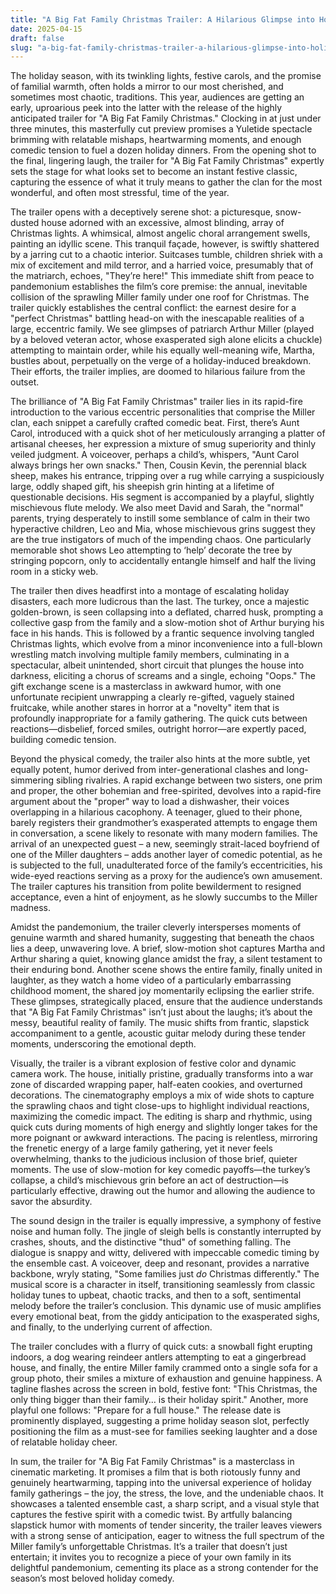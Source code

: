 ```yaml
---
title: "A Big Fat Family Christmas Trailer: A Hilarious Glimpse into Holiday Chaos"
date: 2025-04-15
draft: false
slug: "a-big-fat-family-christmas-trailer-a-hilarious-glimpse-into-holiday-chaos" 
---
```


The holiday season, with its twinkling lights, festive carols, and the promise of familial warmth, often holds a mirror to our most cherished, and sometimes most chaotic, traditions. This year, audiences are getting an early, uproarious peek into the latter with the release of the highly anticipated trailer for "A Big Fat Family Christmas." Clocking in at just under three minutes, this masterfully cut preview promises a Yuletide spectacle brimming with relatable mishaps, heartwarming moments, and enough comedic tension to fuel a dozen holiday dinners. From the opening shot to the final, lingering laugh, the trailer for "A Big Fat Family Christmas" expertly sets the stage for what looks set to become an instant festive classic, capturing the essence of what it truly means to gather the clan for the most wonderful, and often most stressful, time of the year.

The trailer opens with a deceptively serene shot: a picturesque, snow-dusted house adorned with an excessive, almost blinding, array of Christmas lights. A whimsical, almost angelic choral arrangement swells, painting an idyllic scene. This tranquil façade, however, is swiftly shattered by a jarring cut to a chaotic interior. Suitcases tumble, children shriek with a mix of excitement and mild terror, and a harried voice, presumably that of the matriarch, echoes, "They’re here!" This immediate shift from peace to pandemonium establishes the film’s core premise: the annual, inevitable collision of the sprawling Miller family under one roof for Christmas. The trailer quickly establishes the central conflict: the earnest desire for a "perfect Christmas" battling head-on with the inescapable realities of a large, eccentric family. We see glimpses of patriarch Arthur Miller (played by a beloved veteran actor, whose exasperated sigh alone elicits a chuckle) attempting to maintain order, while his equally well-meaning wife, Martha, bustles about, perpetually on the verge of a holiday-induced breakdown. Their efforts, the trailer implies, are doomed to hilarious failure from the outset.

The brilliance of "A Big Fat Family Christmas" trailer lies in its rapid-fire introduction to the various eccentric personalities that comprise the Miller clan, each snippet a carefully crafted comedic beat. First, there’s Aunt Carol, introduced with a quick shot of her meticulously arranging a platter of artisanal cheeses, her expression a mixture of smug superiority and thinly veiled judgment. A voiceover, perhaps a child’s, whispers, "Aunt Carol always brings her own snacks." Then, Cousin Kevin, the perennial black sheep, makes his entrance, tripping over a rug while carrying a suspiciously large, oddly shaped gift, his sheepish grin hinting at a lifetime of questionable decisions. His segment is accompanied by a playful, slightly mischievous flute melody. We also meet David and Sarah, the "normal" parents, trying desperately to instill some semblance of calm in their two hyperactive children, Leo and Mia, whose mischievous grins suggest they are the true instigators of much of the impending chaos. One particularly memorable shot shows Leo attempting to ‘help’ decorate the tree by stringing popcorn, only to accidentally entangle himself and half the living room in a sticky web.

The trailer then dives headfirst into a montage of escalating holiday disasters, each more ludicrous than the last. The turkey, once a majestic golden-brown, is seen collapsing into a deflated, charred husk, prompting a collective gasp from the family and a slow-motion shot of Arthur burying his face in his hands. This is followed by a frantic sequence involving tangled Christmas lights, which evolve from a minor inconvenience into a full-blown wrestling match involving multiple family members, culminating in a spectacular, albeit unintended, short circuit that plunges the house into darkness, eliciting a chorus of screams and a single, echoing "Oops." The gift exchange scene is a masterclass in awkward humor, with one unfortunate recipient unwrapping a clearly re-gifted, vaguely stained fruitcake, while another stares in horror at a "novelty" item that is profoundly inappropriate for a family gathering. The quick cuts between reactions—disbelief, forced smiles, outright horror—are expertly paced, building comedic tension.

Beyond the physical comedy, the trailer also hints at the more subtle, yet equally potent, humor derived from inter-generational clashes and long-simmering sibling rivalries. A rapid exchange between two sisters, one prim and proper, the other bohemian and free-spirited, devolves into a rapid-fire argument about the "proper" way to load a dishwasher, their voices overlapping in a hilarious cacophony. A teenager, glued to their phone, barely registers their grandmother’s exasperated attempts to engage them in conversation, a scene likely to resonate with many modern families. The arrival of an unexpected guest – a new, seemingly strait-laced boyfriend of one of the Miller daughters – adds another layer of comedic potential, as he is subjected to the full, unadulterated force of the family’s eccentricities, his wide-eyed reactions serving as a proxy for the audience’s own amusement. The trailer captures his transition from polite bewilderment to resigned acceptance, even a hint of enjoyment, as he slowly succumbs to the Miller madness.

Amidst the pandemonium, the trailer cleverly intersperses moments of genuine warmth and shared humanity, suggesting that beneath the chaos lies a deep, unwavering love. A brief, slow-motion shot captures Martha and Arthur sharing a quiet, knowing glance amidst the fray, a silent testament to their enduring bond. Another scene shows the entire family, finally united in laughter, as they watch a home video of a particularly embarrassing childhood moment, the shared joy momentarily eclipsing the earlier strife. These glimpses, strategically placed, ensure that the audience understands that "A Big Fat Family Christmas" isn’t just about the laughs; it’s about the messy, beautiful reality of family. The music shifts from frantic, slapstick accompaniment to a gentle, acoustic guitar melody during these tender moments, underscoring the emotional depth.

Visually, the trailer is a vibrant explosion of festive color and dynamic camera work. The house, initially pristine, gradually transforms into a war zone of discarded wrapping paper, half-eaten cookies, and overturned decorations. The cinematography employs a mix of wide shots to capture the sprawling chaos and tight close-ups to highlight individual reactions, maximizing the comedic impact. The editing is sharp and rhythmic, using quick cuts during moments of high energy and slightly longer takes for the more poignant or awkward interactions. The pacing is relentless, mirroring the frenetic energy of a large family gathering, yet it never feels overwhelming, thanks to the judicious inclusion of those brief, quieter moments. The use of slow-motion for key comedic payoffs—the turkey’s collapse, a child’s mischievous grin before an act of destruction—is particularly effective, drawing out the humor and allowing the audience to savor the absurdity.

The sound design in the trailer is equally impressive, a symphony of festive noise and human folly. The jingle of sleigh bells is constantly interrupted by crashes, shouts, and the distinctive "thud" of something falling. The dialogue is snappy and witty, delivered with impeccable comedic timing by the ensemble cast. A voiceover, deep and resonant, provides a narrative backbone, wryly stating, "Some families just *do* Christmas differently." The musical score is a character in itself, transitioning seamlessly from classic holiday tunes to upbeat, chaotic tracks, and then to a soft, sentimental melody before the trailer’s conclusion. This dynamic use of music amplifies every emotional beat, from the giddy anticipation to the exasperated sighs, and finally, to the underlying current of affection.

The trailer concludes with a flurry of quick cuts: a snowball fight erupting indoors, a dog wearing reindeer antlers attempting to eat a gingerbread house, and finally, the entire Miller family crammed onto a single sofa for a group photo, their smiles a mixture of exhaustion and genuine happiness. A tagline flashes across the screen in bold, festive font: "This Christmas, the only thing bigger than their family… is their holiday spirit." Another, more playful one follows: "Prepare for a full house." The release date is prominently displayed, suggesting a prime holiday season slot, perfectly positioning the film as a must-see for families seeking laughter and a dose of relatable holiday cheer.

In sum, the trailer for "A Big Fat Family Christmas" is a masterclass in cinematic marketing. It promises a film that is both riotously funny and genuinely heartwarming, tapping into the universal experience of holiday family gatherings – the joy, the stress, the love, and the undeniable chaos. It showcases a talented ensemble cast, a sharp script, and a visual style that captures the festive spirit with a comedic twist. By artfully balancing slapstick humor with moments of tender sincerity, the trailer leaves viewers with a strong sense of anticipation, eager to witness the full spectrum of the Miller family’s unforgettable Christmas. It’s a trailer that doesn’t just entertain; it invites you to recognize a piece of your own family in its delightful pandemonium, cementing its place as a strong contender for the season’s most beloved holiday comedy.